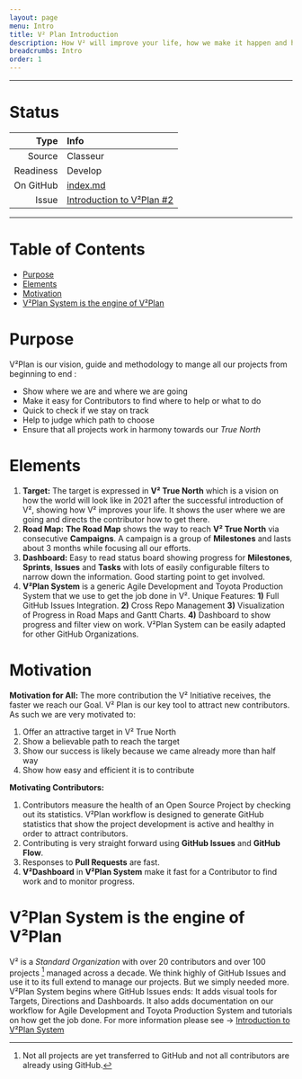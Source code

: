 ```yaml
---
layout: page
menu: Intro
title: V² Plan Introduction
description: How V² will improve your life, how we make it happen and how you can help. In addition V²Plan System is growing into a generic Agile Development & Toyota Production System easily adaptable to any GitHub Organization.
breadcrumbs: Intro
order: 1
---
```



--------------------------

# Status

| Type  | Info |
|------:|:-----|
| Source | Classeur |
| Readiness | Develop |
| On GitHub | [index.md](https://github.com/V-Squared/v2-Plan/blob/gh-pages/index.md) |
| Issue | [ Introduction to V²Plan #2](https://github.com/V-Squared/v2-Plan/issues/2) |

--------------------------


# Table of Contents
- [Purpose](#purpose)
- [Elements](#elements) 
- [Motivation](#motivation)
- [V²Plan System is the engine of V²Plan](#engine)


# Purpose <a name="purpose"></a>
V²Plan is our vision, guide and methodology to mange all our projects from beginning to end :

- Show where we are and where we are going
- Make it easy for Contributors to find where to help or what to do
- Quick to check if we stay on track
- Help to judge which path to choose
- Ensure that all projects work in harmony towards our *True North*


# Elements <a name="elements"></a>
1. **Target:** The target is expressed in **V² True North** which is a vision on how the world will look like in 2021 after the successful introduction of V², showing how V² improves your life. It shows the user where we are going and directs the contributor how to get there.
2. **Road Map:** **The Road Map** shows the way to reach **V² True North** via consecutive **Campaigns**. A campaign is a group of **Milestones** and lasts about 3 months while focusing all our efforts.
3. **Dashboard:**  Easy to read status board showing progress for **Milestones**, **Sprints**, **Issues** and **Tasks** with lots of easily configurable filters to narrow down the information. Good starting point to get involved.
4. **V²Plan System** is a generic Agile Development and Toyota Production System  that we use to get the job done in V². Unique Features: **1)** Full GitHub Issues Integration. **2)** Cross Repo Management **3)** Visualization of Progress in Road Maps and Gantt Charts. **4)** Dashboard to show progress and filter view on work. V²Plan System can be easily adapted for other GitHub Organizations. 



# Motivation <a name="motivation"></a>

**Motivation for All:** The more contribution the V² Initiative receives, the faster we reach our Goal. V² Plan is our key tool to attract new contributors. As such we are very motivated to:

1. Offer an attractive target in V² True North
2. Show a believable path to reach the target
3. Show our success is likely because we came already more than half way
4. Show how easy and efficient it is to contribute

**Motivating Contributors:** 

1. Contributors measure the health of an Open Source Project by checking out its statistics. V²Plan workflow is designed to generate GitHub statistics that show the project development is active and healthy in order to attract contributors.
2. Contributing is very straight forward using **GitHub Issues** and **GitHub Flow**.
3. Responses to **Pull Requests** are fast.
4. **V²Dashboard** in **V²Plan System** make it fast for a Contributor to find work and to monitor progress.


# V²Plan System is the engine of V²Plan <a name="engine"></a>
V² is a *Standard Organization* with over 20 contributors and over 100 projects [^1] managed across a decade. We think highly of GitHub Issues and use it to its full extend to manage our projects. But we simply needed more. V²Plan System begins where GitHub Issues ends: It adds visual tools for Targets, Directions and Dashboards. It also adds documentation on our workflow for Agile Development and Toyota Production System and tutorials on how get the job done. For more information please see → [Introduction to V²Plan System](http://v-squared.github.io/v2-Plan/system/)


[^1]: Not all projects are yet transferred to GitHub and not all contributors are already using GitHub.
